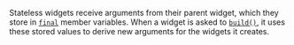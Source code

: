 Stateless widgets receive arguments from their parent widget, which they store in [`final`](https://dart.dev/guides/language/language-tour#final-and-const) member variables. When a widget is asked to [`build()`](https://api.flutter.dev/flutter/widgets/StatelessWidget/build.html), it uses these stored values to derive new arguments for the widgets it creates.